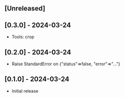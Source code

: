 ## [Unreleased]

## [0.3.0] - 2024-03-24
- Tools: crop

## [0.2.0] - 2024-03-24
- Raise StandardError on {"status"=>false, "error"=>"..."}

## [0.1.0] - 2024-03-24

- Initial release
